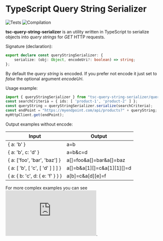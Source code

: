 # TypeScript Query String Serializer
![Tests](https://github.com/Nakerdev/tsc-query-string-serializer/workflows/Tests/badge.svg?branch=master&event=push)
![Compilation](https://github.com/Nakerdev/tsc-query-string-serializer/workflows/Compilation/badge.svg?branch=master&event=push)

**tsc-query-string-serializer** is an utility written in TypeScript to serialize objects into _query strings_ for _GET_
HTTP requests.

Signature (declaration):

```typescript
export declare const queryStringSerializer: {
    serialize: (obj: Object, encodeUri?: boolean) => string;
};
```

By default the _query string_ is encoded. If you prefer not encode it just set to _false_ the optional argument _encodeUri_.

Usage example:

```typescript
import { queryStringSerializer } from "tsc-query-string-serializer/queryStringSerializer";
const searchCriteria = { ids: [ 'product-1', 'product-2' ] };
const queryString = queryStringSerializer.serialize(searchCriteria);
const endPoint = "https://myendpoint.com/api/products?" + queryString;
myHttpClient.get(endPoint);
```

Output examples without encode:

Input | Output
--- | ---
{ a: 'b' } | a=b
{ a: 'b', c: 'd' } | a=b&c=d
{ a: ['foo', 'bar', 'baz'] } | a[]=foo&a[]=bar&a[]=baz
{ a: [ 'b', [ 'c', [ 'd' ] ] ] } | a[]=b&a[1][]=c&a[1][1][]=d
{ a: { b: 'c', d: { e: 'f' } } } | a[b]=c&a[d][e]=f

For more complex examples you can see ![the tests](https://github.com/Naker90/tsc-query-string-serializer/blob/master/__test__/queryParamsSerializer.spec.ts).

